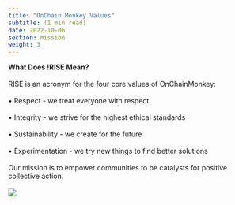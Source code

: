 ```yaml
---
title: "OnChain Monkey Values"
subtitle: (1 min read)
date: 2022-10-06
section: mission
weight: 3
---
```



**What Does !RISE Mean?**
\
\
RISE is an acronym for the four core values of OnChainMonkey:
\
\
•	Respect - we treat everyone with respect
\
\
•	Integrity - we strive for the highest ethical standards
\
\
•	Sustainability - we create for the future
\
\
•	Experimentation - we try new things to find better solutions
\
\
Our mission is to empower communities to be catalysts for positive collective action.
\
\
![](img/risetwitter.png)


